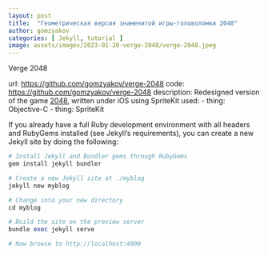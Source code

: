 ```yaml
---
layout: post
title:  "Геометрическая версия знаменитой игры-головоломки 2048"
author: gomzyakov
categories: [ Jekyll, tutorial ]
image: assets/images/2023-01-20-verge-2048/verge-2048.jpeg
---
```


Verge 2048

  url: https://github.com/gomzyakov/verge-2048
  code: https://github.com/gomzyakov/verge-2048
  description: Redesigned version of the game <a class="underline-link" href="https://github.com/gabrielecirulli/2048" target="_blank">2048</a>, written under iOS using SpriteKit
  used:
    - thing: Objective-C
    - thing: SpriteKit


If you already have a full Ruby development environment with all headers and RubyGems installed (see Jekyll’s requirements), you can create a new Jekyll site by doing the following:

```ruby
# Install Jekyll and Bundler gems through RubyGems
gem install jekyll bundler

# Create a new Jekyll site at ./myblog
jekyll new myblog

# Change into your new directory
cd myblog

# Build the site on the preview server
bundle exec jekyll serve

# Now browse to http://localhost:4000
```